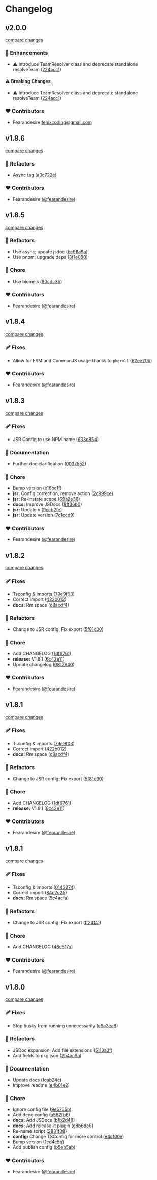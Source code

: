 # Changelog


## v2.0.0

[compare changes](https://github.com/fearandesire/resolve-team/compare/v1.8.6...v2.0.0)

### 🚀 Enhancements

- ⚠️  Introduce TeamResolver class and deprecate standalone resolveTeam ([224acc1](https://github.com/fearandesire/resolve-team/commit/224acc1))

#### ⚠️ Breaking Changes

- ⚠️  Introduce TeamResolver class and deprecate standalone resolveTeam ([224acc1](https://github.com/fearandesire/resolve-team/commit/224acc1))

### ❤️ Contributors

- Fearandesire <fenixcoding@gmail.com>

## v1.8.6

[compare changes](https://github.com/fearandesire/resolve-team/compare/v1.8.5...v1.8.6)

### 💅 Refactors

- Async tag ([a3c722e](https://github.com/fearandesire/resolve-team/commit/a3c722e))

### ❤️ Contributors

- Fearandesire ([@fearandesire](http://github.com/fearandesire))

## v1.8.5

[compare changes](https://github.com/fearandesire/resolve-team/compare/v1.8.4...v1.8.5)

### 💅 Refactors

- Use async; update jsdoc ([bc98a9a](https://github.com/fearandesire/resolve-team/commit/bc98a9a))
- Use pnpm; upgrade deps ([3f1e080](https://github.com/fearandesire/resolve-team/commit/3f1e080))

### 🏡 Chore

- Use biomejs ([80cdc3b](https://github.com/fearandesire/resolve-team/commit/80cdc3b))

### ❤️ Contributors

- Fearandesire ([@fearandesire](http://github.com/fearandesire))

## v1.8.4

[compare changes](https://github.com/fearandesire/resolve-team/compare/v1.8.3...v1.8.4)

### 🩹 Fixes

- Allow for ESM and CommonJS usage thanks to `pkgroll` ([62ee20b](https://github.com/fearandesire/resolve-team/commit/62ee20b))

### ❤️ Contributors

- Fearandesire ([@fearandesire](http://github.com/fearandesire))

## v1.8.3

[compare changes](https://github.com/fearandesire/resolve-team/compare/v1.8.2...v1.8.3)

### 🩹 Fixes

- JSR Config to use NPM name ([633d854](https://github.com/fearandesire/resolve-team/commit/633d854))

### 📖 Documentation

- Further doc clarification ([0037552](https://github.com/fearandesire/resolve-team/commit/0037552))

### 🏡 Chore

- Bump version ([e16bc1f](https://github.com/fearandesire/resolve-team/commit/e16bc1f))
- **jsr:** Config correction, remove action ([2c999ce](https://github.com/fearandesire/resolve-team/commit/2c999ce))
- **jsr:** Re-instate scope ([69a2e36](https://github.com/fearandesire/resolve-team/commit/69a2e36))
- **docs:** Improve JSDocs ([8ff36b0](https://github.com/fearandesire/resolve-team/commit/8ff36b0))
- **jsr:** Update v ([9ccb2fe](https://github.com/fearandesire/resolve-team/commit/9ccb2fe))
- **jsr:** Update version ([7c1ccd9](https://github.com/fearandesire/resolve-team/commit/7c1ccd9))

### ❤️ Contributors

- Fearandesire ([@fearandesire](http://github.com/fearandesire))

## v1.8.2

[compare changes](https://github.com/fearandesire/resolve-team/compare/v1.8.0...v1.8.2)

### 🩹 Fixes

- Tsconfig & imports ([79e9f03](https://github.com/fearandesire/resolve-team/commit/79e9f03))
- Correct import ([422b012](https://github.com/fearandesire/resolve-team/commit/422b012))
- **docs:** Rm space ([d8acdf4](https://github.com/fearandesire/resolve-team/commit/d8acdf4))

### 💅 Refactors

- Change to JSR config; Fix export ([5f81c30](https://github.com/fearandesire/resolve-team/commit/5f81c30))

### 🏡 Chore

- Add CHANGELOG ([1df6761](https://github.com/fearandesire/resolve-team/commit/1df6761))
- **release:** V1.8.1 ([6c42e11](https://github.com/fearandesire/resolve-team/commit/6c42e11))
- Update changelog ([0812940](https://github.com/fearandesire/resolve-team/commit/0812940))

### ❤️ Contributors

- Fearandesire ([@fearandesire](http://github.com/fearandesire))

## v1.8.1

[compare changes](https://github.com/fearandesire/resolve-team/compare/v1.8.0...v1.8.1)

### 🩹 Fixes

- Tsconfig & imports ([79e9f03](https://github.com/fearandesire/resolve-team/commit/79e9f03))
- Correct import ([422b012](https://github.com/fearandesire/resolve-team/commit/422b012))
- **docs:** Rm space ([d8acdf4](https://github.com/fearandesire/resolve-team/commit/d8acdf4))

### 💅 Refactors

- Change to JSR config; Fix export ([5f81c30](https://github.com/fearandesire/resolve-team/commit/5f81c30))

### 🏡 Chore

- Add CHANGELOG ([1df6761](https://github.com/fearandesire/resolve-team/commit/1df6761))
- **release:** V1.8.1 ([6c42e11](https://github.com/fearandesire/resolve-team/commit/6c42e11))

### ❤️ Contributors

- Fearandesire ([@fearandesire](http://github.com/fearandesire))

## v1.8.1

[compare changes](https://github.com/fearandesire/resolve-team/compare/v1.8.0...v1.8.1)

### 🩹 Fixes

- Tsconfig & imports ([0143274](https://github.com/fearandesire/resolve-team/commit/0143274))
- Correct import ([84c2c25](https://github.com/fearandesire/resolve-team/commit/84c2c25))
- **docs:** Rm space ([5c4acfa](https://github.com/fearandesire/resolve-team/commit/5c4acfa))

### 💅 Refactors

- Change to JSR config; Fix export ([ff24f41](https://github.com/fearandesire/resolve-team/commit/ff24f41))

### 🏡 Chore

- Add CHANGELOG ([48e517a](https://github.com/fearandesire/resolve-team/commit/48e517a))

### ❤️ Contributors

- Fearandesire ([@fearandesire](http://github.com/fearandesire))

## v1.8.0

[compare changes](https://github.com/fearandesire/resolve-team/compare/v1.7.3...v1.8.0)

### 🩹 Fixes

- Stop husky from running unnecessarily ([e9a3ea8](https://github.com/fearandesire/resolve-team/commit/e9a3ea8))

### 💅 Refactors

- JSDoc expansion; Add file extensions ([5113a3f](https://github.com/fearandesire/resolve-team/commit/5113a3f))
- Add fields to pkg json ([2b4ac9a](https://github.com/fearandesire/resolve-team/commit/2b4ac9a))

### 📖 Documentation

- Update docs ([fcab24c](https://github.com/fearandesire/resolve-team/commit/fcab24c))
- Improve readme ([e4b01e2](https://github.com/fearandesire/resolve-team/commit/e4b01e2))

### 🏡 Chore

- Ignore config file ([9e5755b](https://github.com/fearandesire/resolve-team/commit/9e5755b))
- Add deno config ([a562fb6](https://github.com/fearandesire/resolve-team/commit/a562fb6))
- **docs:** Add JSDocs ([b1b2d48](https://github.com/fearandesire/resolve-team/commit/b1b2d48))
- **docs:** Add release-it plugin ([e8b6de8](https://github.com/fearandesire/resolve-team/commit/e8b6de8))
- Re-name script ([2831f38](https://github.com/fearandesire/resolve-team/commit/2831f38))
- **config:** Change TSConfig for more control ([e4cf00e](https://github.com/fearandesire/resolve-team/commit/e4cf00e))
- Bump version ([1ed4c5b](https://github.com/fearandesire/resolve-team/commit/1ed4c5b))
- Add publish config ([b5eb5ab](https://github.com/fearandesire/resolve-team/commit/b5eb5ab))

### ❤️ Contributors

- Fearandesire ([@fearandesire](http://github.com/fearandesire))

